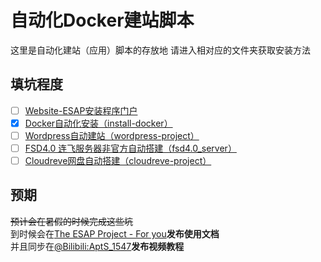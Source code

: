 # 自动化Docker建站脚本
这里是自动化建站（应用）脚本的存放地
请进入相对应的文件夹获取安装方法

## 填坑程度
- [ ] [Website-ESAP安装程序门户](https://github.com/AptS-1547/Website-ESAP/tree/master/install-program-portal)
- [x] [Docker自动化安装（install-docker）](https://github.com/AptS-1547/Website-ESAP/tree/master/install-docker)
- [ ] [Wordpress自动建站（wordpress-project）](https://github.com/AptS-1547/Website-ESAP/tree/master/wordpress-project)
- [ ] [FSD4.0 连飞服务器非官方自动搭建（fsd4.0_server）](https://github.com/AptS-1547/Website-ESAP/tree/master/fsd4.0_server)
- [ ] [Cloudreve网盘自动搭建（cloudreve-project）](https://github.com/AptS-1547/Website-ESAP/tree/master/cloudreve-project)

## 预期
~~预计会在暑假的时候完成这些坑~~  
到时候会在[The ESAP Project - For you](https://esaps.top:8080/)**发布使用文档**  
并且同步在[@Bilibili:AptS_1547](https://space.bilibili.com/565726319)**发布视频教程**